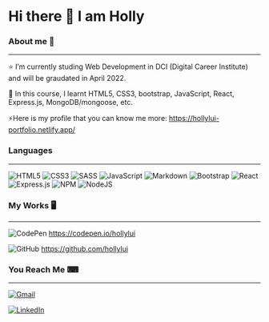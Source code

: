 # Hi there 👋 I am Holly

### About me 🌸
----
⭐ I’m currently studing Web Development in DCI (Digital Career Institute) and will be graudated in April 2022.

🌱 In this course, I learnt HTML5, CSS3, bootstrap, JavaScript, React, Express.js, MongoDB/mongoose, etc.

⚡Here is my profile that you can know me more: https://hollylui-portfolio.netlify.app/

### Languages
----
![HTML5](https://img.shields.io/badge/html5-%23E34F26.svg?style=for-the-badge&logo=html5&logoColor=white)
![CSS3](https://img.shields.io/badge/css3-%231572B6.svg?style=for-the-badge&logo=css3&logoColor=white)
![SASS](https://img.shields.io/badge/SASS-hotpink.svg?style=for-the-badge&logo=SASS&logoColor=white)
![JavaScript](https://img.shields.io/badge/javascript-%23323330.svg?style=for-the-badge&logo=javascript&logoColor=%23F7DF1E)
![Markdown](https://img.shields.io/badge/markdown-%23000000.svg?style=for-the-badge&logo=markdown&logoColor=white)
![Bootstrap](https://img.shields.io/badge/bootstrap-%23563D7C.svg?style=for-the-badge&logo=bootstrap&logoColor=white)
![React](https://img.shields.io/badge/react-%2320232a.svg?style=for-the-badge&logo=react&logoColor=%2361DAFB)
![Express.js](https://img.shields.io/badge/express.js-%23404d59.svg?style=for-the-badge&logo=express&logoColor=%2361DAFB)
![NPM](https://img.shields.io/badge/NPM-%23000000.svg?style=for-the-badge&logo=npm&logoColor=white)
![NodeJS](https://img.shields.io/badge/node.js-6DA55F?style=for-the-badge&logo=node.js&logoColor=white)

### My Works 🖥
----
![CodePen](https://img.shields.io/badge/CodePen-white?style=for-the-badge&logo=codepen&logoColor=black)  https://codepen.io/hollylui

![GitHub](https://img.shields.io/badge/github-%23121011.svg?style=for-the-badge&logo=github&logoColor=white)  https://github.com/hollylui

### You Reach Me ⌨
----
[![Gmail](https://img.shields.io/badge/Gmail-D14836?style=for-the-badge&logo=gmail&logoColor=white)](mailto:hollylui@gmail.com)

[![LinkedIn](https://img.shields.io/badge/linkedin-%230077B5.svg?style=for-the-badge&logo=linkedin&logoColor=white)](https://www.linkedin.com/in/hollylui)
<!--
**hollylui/hollylui** is a ✨ _special_ ✨ repository because its `README.md` (this file) appears on your GitHub profile.

Here are some ideas to get you started:

🔭 I’m currently working on ...
- 🌱 I’m currently learning ...
- 👯 I’m looking to collaborate on ...
- 🤔 I’m looking for help with ...
- 💬 Ask me about ...
- 📫 How to reach me: ...
- 😄 Pronouns: ...
- ⚡ Fun fact: ...
-->
